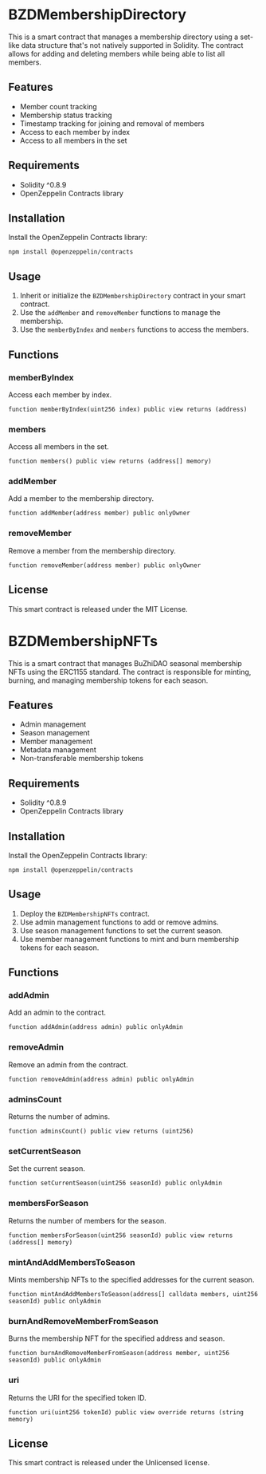 # BZDMembershipDirectory

This is a smart contract that manages a membership directory using a set-like data structure that's not natively supported in Solidity. The contract allows for adding and deleting members while being able to list all members.

## Features

- Member count tracking
- Membership status tracking
- Timestamp tracking for joining and removal of members
- Access to each member by index
- Access to all members in the set

## Requirements

- Solidity ^0.8.9
- OpenZeppelin Contracts library

## Installation

Install the OpenZeppelin Contracts library:

```
npm install @openzeppelin/contracts
```

## Usage

1. Inherit or initialize the `BZDMembershipDirectory` contract in your smart contract.
2. Use the `addMember` and `removeMember` functions to manage the membership.
3. Use the `memberByIndex` and `members` functions to access the members.

## Functions

### memberByIndex

Access each member by index.

```solidity
function memberByIndex(uint256 index) public view returns (address)
```

### members

Access all members in the set.

```solidity
function members() public view returns (address[] memory)
```

### addMember

Add a member to the membership directory.

```solidity
function addMember(address member) public onlyOwner
```

### removeMember

Remove a member from the membership directory.

```solidity
function removeMember(address member) public onlyOwner
```

## License

This smart contract is released under the MIT License.

# BZDMembershipNFTs

This is a smart contract that manages BuZhiDAO seasonal membership NFTs using the ERC1155 standard. The contract is responsible for minting, burning, and managing membership tokens for each season.

## Features

- Admin management
- Season management
- Member management
- Metadata management
- Non-transferable membership tokens

## Requirements

- Solidity ^0.8.9
- OpenZeppelin Contracts library

## Installation

Install the OpenZeppelin Contracts library:

```
npm install @openzeppelin/contracts
```

## Usage

1. Deploy the `BZDMembershipNFTs` contract.
2. Use admin management functions to add or remove admins.
3. Use season management functions to set the current season.
4. Use member management functions to mint and burn membership tokens for each season.

## Functions

### addAdmin

Add an admin to the contract.

```solidity
function addAdmin(address admin) public onlyAdmin
```

### removeAdmin

Remove an admin from the contract.

```solidity
function removeAdmin(address admin) public onlyAdmin
```

### adminsCount

Returns the number of admins.

```solidity
function adminsCount() public view returns (uint256)
```

### setCurrentSeason

Set the current season.

```solidity
function setCurrentSeason(uint256 seasonId) public onlyAdmin
```

### membersForSeason

Returns the number of members for the season.

```solidity
function membersForSeason(uint256 seasonId) public view returns (address[] memory)
```

### mintAndAddMembersToSeason

Mints membership NFTs to the specified addresses for the current season.

```solidity
function mintAndAddMembersToSeason(address[] calldata members, uint256 seasonId) public onlyAdmin
```

### burnAndRemoveMemberFromSeason

Burns the membership NFT for the specified address and season.

```solidity
function burnAndRemoveMemberFromSeason(address member, uint256 seasonId) public onlyAdmin
```

### uri

Returns the URI for the specified token ID.

```solidity
function uri(uint256 tokenId) public view override returns (string memory)
```

## License

This smart contract is released under the Unlicensed license.
